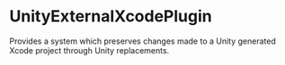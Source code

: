 # UnityExternalXcodePlugin
Provides a system which preserves changes made to a Unity generated Xcode project through Unity replacements.
